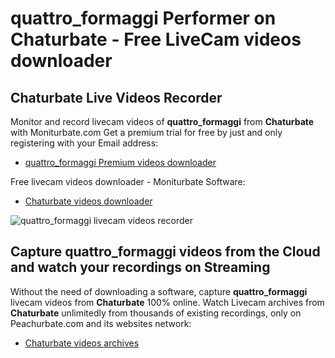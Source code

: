 # quattro_formaggi Performer on Chaturbate - Free LiveCam videos downloader

## Chaturbate Live Videos Recorder

Monitor and record livecam videos of **quattro_formaggi** from **Chaturbate** with Moniturbate.com
Get a premium trial for free by just and only registering with your Email address:
* [quattro_formaggi Premium videos downloader](https://moniturbate.com/request-demo-licence-key.html)

Free livecam videos downloader - Moniturbate Software:
* [Chaturbate videos downloader](https://moniturbate.com/moniturbate-download-software.html)

![quattro_formaggi livecam videos recorder](https://peachurnet.com/templates/moniturbate-software.png)


## Capture quattro_formaggi videos from the Cloud and watch your recordings on Streaming

Without the need of downloading a software, capture **quattro_formaggi** livecam videos from **Chaturbate** 100% online.
Watch Livecam archives from **Chaturbate** unlimitedly from thousands of existing recordings, only on Peachurbate.com and its websites network:
* [Chaturbate videos archives](https://peachurnet.com/)